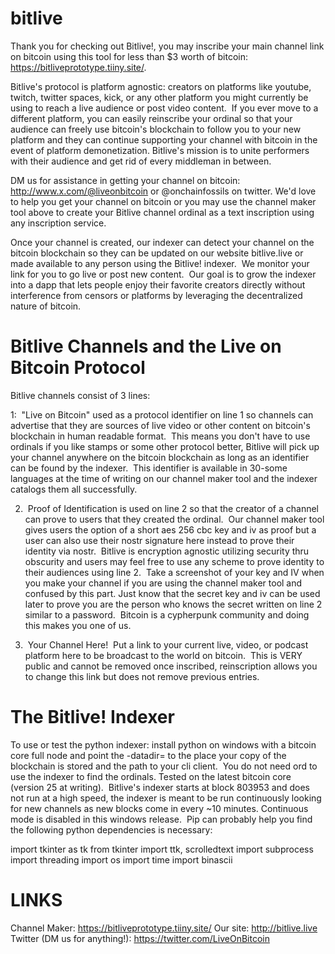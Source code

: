 # bitlive
Thank you for checking out Bitlive!, you may inscribe your main channel link on bitcoin using this tool for less than $3 worth of bitcoin: https://bitliveprototype.tiiny.site/.  

Bitlive's protocol is platform agnostic: creators on platforms like youtube, twitch, twitter spaces, kick, or any other platform you might currently be using to reach a live audience or post video content.  If you ever move to a different platform, you can easily reinscribe your ordinal so that your audience can freely use bitcoin's blockchain to follow you to your new platform and they can continue supporting your channel with bitcoin in the event of platform demonetization.  Bitlive's mission is to unite performers with their audience and get rid of every middleman in between.

DM us for assistance in getting your channel on bitcoin: http://www.x.com/@liveonbitcoin or @onchainfossils on twitter. We'd love to help you get your channel on bitcoin or you may use the channel maker tool above to create your Bitlive channel ordinal as a text inscription using any inscription service.

Once your channel is created, our indexer can detect your channel on the bitcoin blockchain so they can be updated on our website bitlive.live or made available to any person using the Bitlive! indexer.  We monitor your link for you to go live or post new content.  Our goal is to grow the indexer into a dapp that lets people enjoy their favorite creators directly without interference from censors or platforms by leveraging the decentralized nature of bitcoin.  

# Bitlive Channels and the Live on Bitcoin Protocol

Bitlive channels consist of 3 lines:

1:  "Live on Bitcoin" used as a protocol identifier on line 1 so channels can advertise that they are sources of live video or other content on bitcoin's blockchain in human readable format.  This means you don't have to use ordinals if you like stamps or some other protocol better, Bitlive will pick up your channel anywhere on the bitcoin blockchain as long as an identifier can be found by the indexer.  This identifier is available in 30-some languages at the time of writing on our channel maker tool and the indexer catalogs them all successfully.

2.  Proof of Identification is used on line 2 so that the creator of a channel can prove to users that they created the ordinal.  Our channel maker tool gives users the option of a short aes 256 cbc key and iv as proof but a user can also use their nostr signature here instead to prove their identity via nostr.  Bitlive is encryption agnostic utilizing security thru obscurity and users may feel free to use any scheme to prove identity to their audiences using line 2.  Take a screenshot of your key and IV when you make your channel if you are using the channel maker tool and confused by this part. Just know that the secret key and iv can be used later to prove you are the person who knows the secret written on line 2 similar to a password.  Bitcoin is a cypherpunk community and doing this makes you one of us.

3.  Your Channel Here!  Put a link to your current live, video, or podcast platform here to be broadcast to the world on bitcoin.  This is VERY public and cannot be removed once inscribed, reinscription allows you to change this link but does not remove previous entries.

# The Bitlive! Indexer

To use or test the python indexer: install python on windows with a bitcoin core full node and point the -datadir= to the place your copy of the blockchain is stored and the path to your cli client.  You do not need ord to use the indexer to find the ordinals.  Tested on the latest bitcoin core (version 25 at writing).  Bitlive's indexer starts at block 803953 and does not run at a high speed, the indexer is meant to be run continuously looking for new channels as new blocks come in every ~10 minutes. Continuous mode is disabled in this windows release.  Pip can probably help you find the following python dependencies is necessary:

import tkinter as tk
from tkinter import ttk, scrolledtext
import subprocess
import threading
import os
import time
import binascii


# LINKS

Channel Maker:  https://bitliveprototype.tiiny.site/
Our site:  http://bitlive.live
Twitter (DM us for anything!):  https://twitter.com/LiveOnBitcoin
